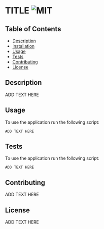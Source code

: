 
    
  # TITLE ![MIT](https://img.shields.io/static/v1?label=MIT&message=License&color=green)

    
  ## Table of Contents

  - [Description](#description)
  - [Installation](#installation)
  - [Usage](#usage)
  - [Tests](#tests)
  - [Contributing](#contributing)
  - [License](#license)
    
    
## Description

ADD TEXT HERE
    
    
## Usage

To use the application run the following script:
  
```
ADD TEXT HERE
```

    
## Tests
  
To use the application run the following script:
  
```
ADD TEXT HERE
```
  

    
## Contributing
    
ADD TEXT HERE
    
    
## License

ADD TEXT HERE
  
  